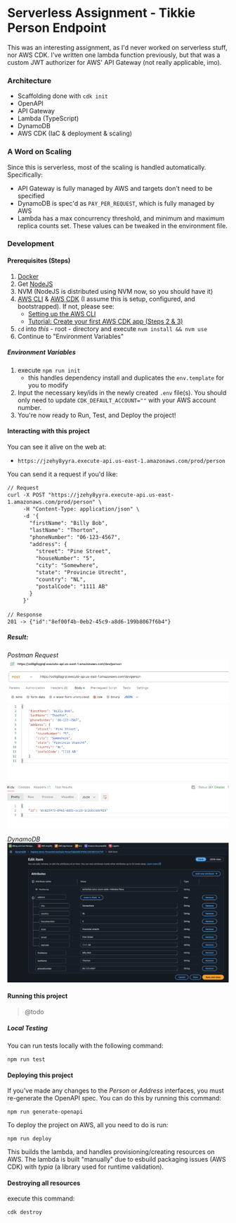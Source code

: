 # Serverless Assignment - Tikkie Person Endpoint

This was an interesting assignment, as I'd never worked on serverless stuff, nor AWS CDK. I've written one lambda function previously, but that was a custom JWT authorizer for AWS' API Gateway (not really applicable, imo).

### Architecture
- Scaffolding done with `cdk init`
- OpenAPI
- API Gateway
- Lambda (TypeScript)
- DynamoDB
- AWS CDK (IaC & deployment & scaling)

### A Word on Scaling
Since this is serverless, most of the scaling is handled automatically. Specifically:
- API Gateway is fully managed by AWS and targets don't need to be specified
- DynamoDB is spec'd as `PAY_PER_REQUEST`, which is fully managed by AWS
- Lambda has a max concurrency threshold, and minimum and maximum replica counts set. These values can be tweaked in the environment file.

### Development

#### Prerequisites (Steps)
1. [Docker](https://www.docker.com/)
1. Get [NodeJS](https://nodejs.org/en/download)
1. NVM (NodeJS is distributed using NVM now, so you should have it)
1. [AWS CLI](https://docs.aws.amazon.com/cli/latest/userguide/getting-started-install.html) & [AWS CDK](https://www.npmjs.com/package/aws-cdk) (I assume this is setup, configured, and bootstrapped). If not, please see:
    - [Setting up the AWS CLI](https://docs.aws.amazon.com/cli/latest/userguide/getting-started-quickstart.html)
    - [Tutorial: Create your first AWS CDK app (Steps 2 & 3)](https://docs.aws.amazon.com/cdk/v2/guide/hello-world.html#hello-world-configure)
1. `cd` into _this_ - root - directory and execute `nvm install && nvm use`
1. Continue to "Environment Variables"


##### Environment Variables

1. execute `npm run init`
    - this handles dependency install and duplicates the `env.template` for you to modify
1. Input the necessary key/ids in the newly created `.env` file(s). You should only need to update `CDK_DEFAULT_ACCOUNT=""` with your AWS account number.
1. You're now ready to Run, Test, and Deploy the project!

#### Interacting with this project
You can see it alive on the web at:
- `https://jzehy8yyra.execute-api.us-east-1.amazonaws.com/prod/person`

You can send it a request if you'd like:
```shell
// Request
curl -X POST "https://jzehy8yyra.execute-api.us-east-1.amazonaws.com/prod/person" \
     -H "Content-Type: application/json" \
     -d '{
       "firstName": "Billy Bob",
       "lastName": "Thorton",
       "phoneNumber": "06-123-4567",
       "address": {
         "street": "Pine Street",
         "houseNumber": "5",
         "city": "Somewhere",
         "state": "Provincie Utrecht",
         "country": "NL",
         "postalCode": "1111 AB"
       }
     }'

// Response
201 -> {"id":"8ef00f4b-0eb2-45c9-a8d6-199b8067f6b4"}
```

##### Result:
*Postman Request*
![postman](./docs/postman-result.png)

*DynamoDB*
![dynamo entity](./docs/dynamo.png)


#### Running this project

> @todo

##### Local Testing

You can run tests locally with the following command:
```shell
npm run test
```

#### Deploying this project

If you've made any changes to the _Person_ or _Address_ interfaces, you must re-generate the OpenAPI spec. You can do this by running this command:
```shell
npm run generate-openapi
```

To deploy the project on AWS, all you need to do is run:
```shell
npm run deploy
```

This builds the lambda, and handles provisioning/creating resources on AWS.
The lambda is built "manually" due to esbuild packaging issues (AWS CDK) with _typia_ (a library used for runtime validation).

#### Destroying all resources
execute this command:
```shell
cdk destroy
```
